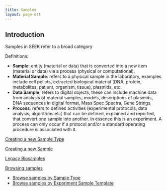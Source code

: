 ```yaml
---
title: Samples
layout: page-ett
---
```


## Introduction

Samples in SEEK refer to a broad category 


Definitions: 


* **Sample**: ​entity (material or data) that is converted into a new item (material or data) via a process (physical or computational). 
* **Material Sample**: ​refers to a physical sample in the laboratory, examples include cell pellets, 
extracted biological material (DNA, protein, metabolites, patient, organism, tissue), plasmids, etc. 
* **Data Sample**: ​refers to digital objects, these can include machine data from analysis of material samples, models, 
descriptions of plasmids, DNA sequences in digital format, Mass Spec Spectra, Gene Strings, 
* **Process**: ​refers to defined activities (experimental protocols, data analysis, algorithms etc) that can be defined, 
explained and reported, that convert one sample into another. In essence this is an experiment. 
A process can only occur if a protocol and/or a standard operating procedure is associated with it.


[Creating a new Sample Type](create-sample-type)

[Creating a new Sample](create-sample)

[Legacy Biosamples](legacy-biosamples)

[Browsing samples](browsing#browsing-samples)

   - [Browse samples by Sample Type](browsing#browse-samples-by-sample-type)
   - [Browse samples by Experiment Sample Template](browsing#browse-samples-by-experiment-sample-template)